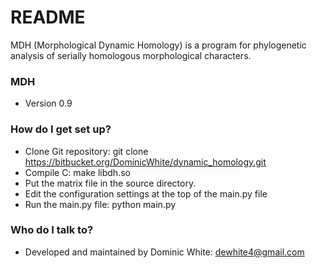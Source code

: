 # README #

MDH (Morphological Dynamic Homology) is a program for phylogenetic analysis of serially homologous morphological characters.

### MDH ###

* Version 0.9

### How do I get set up? ###

* Clone Git repository: git clone https://bitbucket.org/DominicWhite/dynamic_homology.git
* Compile C: make libdh.so
* Put the matrix file in the source directory.
* Edit the configuration settings at the top of the main.py file
* Run the main.py file: python main.py

### Who do I talk to? ###

* Developed and maintained by Dominic White: dewhite4@gmail.com